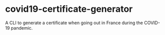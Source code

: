 # covid19-certificate-generator
A CLI to generate a certificate when going out in France during the COVID-19 pandemic.
